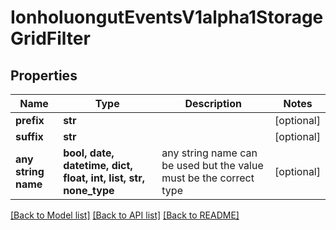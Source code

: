 # IonholuongutEventsV1alpha1StorageGridFilter


## Properties
Name | Type | Description | Notes
------------ | ------------- | ------------- | -------------
**prefix** | **str** |  | [optional] 
**suffix** | **str** |  | [optional] 
**any string name** | **bool, date, datetime, dict, float, int, list, str, none_type** | any string name can be used but the value must be the correct type | [optional]

[[Back to Model list]](../README.md#documentation-for-models) [[Back to API list]](../README.md#documentation-for-api-endpoints) [[Back to README]](../README.md)


